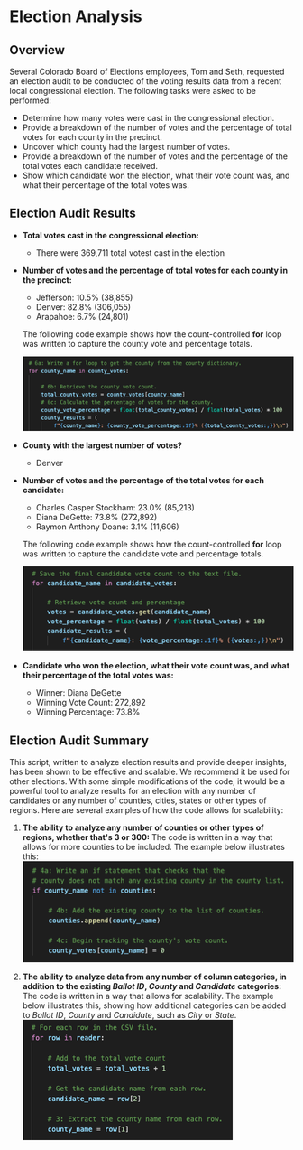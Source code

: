 # Election Analysis

## Overview
Several Colorado Board of Elections employees, Tom and Seth, requested an election audit to be conducted of the voting results data from a recent local congressional election. The following tasks were asked to be performed:

- Determine how many votes were cast in the congressional election.
- Provide a breakdown of the number of votes and the percentage of total votes for each county in the precinct.
- Uncover which county had the largest number of votes.
- Provide a breakdown of the number of votes and the percentage of the total votes each candidate received.
- Show which candidate won the election, what their vote count was, and what their percentage of the total votes was.


## Election Audit Results
- **Total votes cast in the congressional election:** 
  - There were 369,711 total votest cast in the election 

- **Number of votes and the percentage of total votes for each county in the precinct:** 
  - Jefferson: 10.5% (38,855)
  - Denver: 82.8% (306,055)
  - Arapahoe: 6.7% (24,801)
  
  The following code example shows how the count-controlled **for** loop was written to capture the county vote and percentage totals.

  ![Code example of how county data was obtained.](./resources/county_breakdown.png)

- **County with the largest number of votes?**
  - Denver
- **Number of votes and the percentage of the total votes for each candidate:**
  - Charles Casper Stockham: 23.0% (85,213)
  - Diana DeGette: 73.8% (272,892)
  - Raymon Anthony Doane: 3.1% (11,606)

  The following code example shows how the count-controlled **for** loop was written to capture the candidate vote and percentage totals.

  ![Code example of how candidate data was obtained.](./resources/candidate_breakdown.png)

- **Candidate who won the election, what their vote count was, and what their percentage of the total votes was:**
  - Winner: Diana DeGette
  - Winning Vote Count: 272,892
  - Winning Percentage: 73.8%

## Election Audit Summary
This script, written to analyze election results and provide deeper insights, has been shown to be effective and scalable. We recommend it be used for other elections. With some simple modifications of the code, it would be a powerful tool to analyze results for an election with any number of candidates or any number of counties, cities, states or other types of regions. Here are several examples of how the code allows for scalability:
1. **The ability to analyze any number of counties or other types of regions, whether that's 3 or 300:** The code is written in a way that allows for more counties to be included. The example below illustrates this: 
![Code example of how counties or regions can be added.](./resources/add_counties.png)

2. **The ability to analyze data from any number of column categories, in addition to the existing *Ballot ID*, *County* and *Candidate* categories:** The code is written in a way that allows for scalability. The example below illustrates this, showing how additional categories can be added to *Ballot ID*, *County* and *Candidate*, such as *City* or *State*.
![Code example of how additional categories can be added.](./resources/add_data_columns.png)


